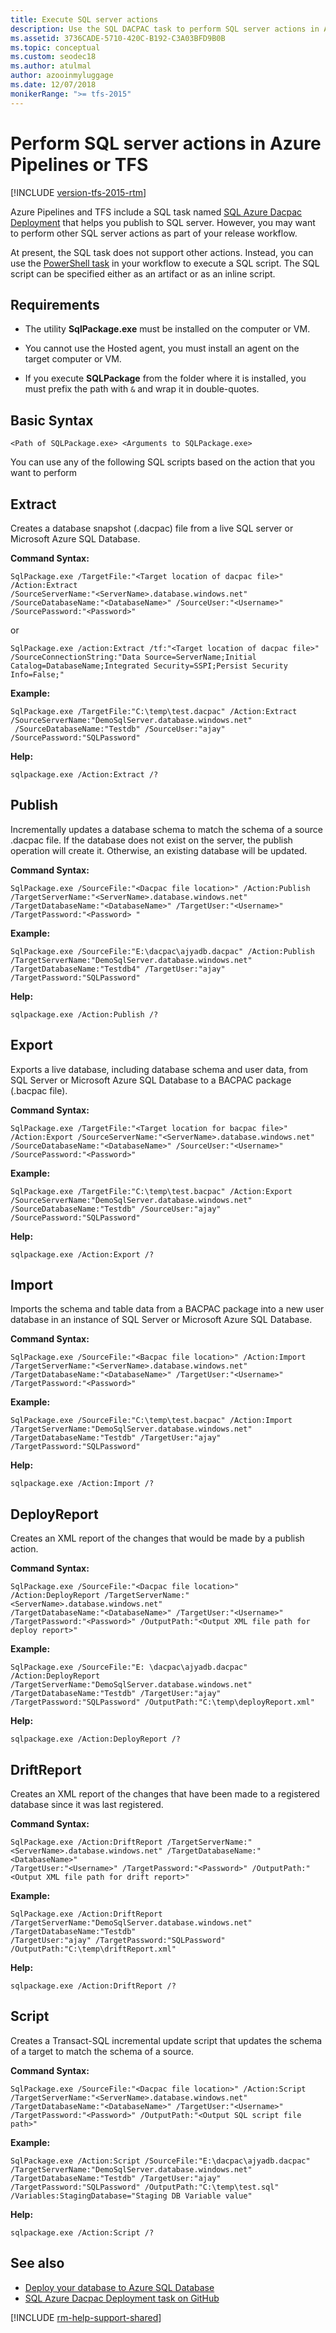 ```yaml
---
title: Execute SQL server actions
description: Use the SQL DACPAC task to perform SQL server actions in Azure Pipelines or Team Foundation Server (TFS)
ms.assetid: 3736CADE-5710-420C-B192-C3A03BFD9B0B
ms.topic: conceptual
ms.custom: seodec18
ms.author: atulmal
author: azooinmyluggage
ms.date: 12/07/2018
monikerRange: ">= tfs-2015"
---
```


# Perform SQL server actions in Azure Pipelines or TFS

[!INCLUDE [version-tfs-2015-rtm](../../includes/version-tfs-2015-rtm.md)]

Azure Pipelines and TFS include a SQL task named [SQL Azure Dacpac Deployment](https://github.com/Microsoft/azure-pipelines-tasks/tree/master/Tasks/SqlAzureDacpacDeploymentV1)
that helps you publish to SQL server.
However, you may want to perform other SQL server actions
as part of your release workflow.

At present, the SQL task does not support other actions.
Instead, you can use the [PowerShell task](../../tasks/utility/powershell.md)
in your workflow to execute a SQL script.
The SQL script can be specified either as an artifact or as an inline script.

## Requirements

- The utility **SqlPackage.exe** must be installed on the computer or VM.

- You cannot use the Hosted agent, you must install an agent on the target computer or VM.

- If you execute **SQLPackage** from the folder where it is installed, you must prefix the path with `&` and wrap it in double-quotes.

## Basic Syntax

`<Path of SQLPackage.exe> <Arguments to SQLPackage.exe>`

You can use any of the following SQL scripts based on the action that you want to perform

## Extract

Creates a database snapshot (.dacpac) file from a live SQL server or Microsoft Azure SQL Database.

**Command Syntax:**

```command
SqlPackage.exe /TargetFile:"<Target location of dacpac file>" /Action:Extract
/SourceServerName:"<ServerName>.database.windows.net"
/SourceDatabaseName:"<DatabaseName>" /SourceUser:"<Username>" /SourcePassword:"<Password>"
```

or

```command
SqlPackage.exe /action:Extract /tf:"<Target location of dacpac file>"
/SourceConnectionString:"Data Source=ServerName;Initial Catalog=DatabaseName;Integrated Security=SSPI;Persist Security Info=False;"
```

**Example:**

```command
SqlPackage.exe /TargetFile:"C:\temp\test.dacpac" /Action:Extract /SourceServerName:"DemoSqlServer.database.windows.net"
 /SourceDatabaseName:"Testdb" /SourceUser:"ajay" /SourcePassword:"SQLPassword"
```

**Help:**

```command
sqlpackage.exe /Action:Extract /?
```

## Publish

Incrementally updates a database schema to match the schema of a source .dacpac file. If the database does not exist on the server, the publish operation will create it. Otherwise, an existing database will be updated.

**Command Syntax:**

```command
SqlPackage.exe /SourceFile:"<Dacpac file location>" /Action:Publish /TargetServerName:"<ServerName>.database.windows.net"
/TargetDatabaseName:"<DatabaseName>" /TargetUser:"<Username>" /TargetPassword:"<Password> "
```

**Example:**

```command
SqlPackage.exe /SourceFile:"E:\dacpac\ajyadb.dacpac" /Action:Publish /TargetServerName:"DemoSqlServer.database.windows.net"
/TargetDatabaseName:"Testdb4" /TargetUser:"ajay" /TargetPassword:"SQLPassword"
```

**Help:**

```command
sqlpackage.exe /Action:Publish /?
```

## Export

Exports a live database, including database schema and user data, from SQL Server or Microsoft Azure SQL Database to a BACPAC package (.bacpac file).

**Command Syntax:**

```command
SqlPackage.exe /TargetFile:"<Target location for bacpac file>" /Action:Export /SourceServerName:"<ServerName>.database.windows.net"
/SourceDatabaseName:"<DatabaseName>" /SourceUser:"<Username>" /SourcePassword:"<Password>"
```

**Example:**

```command
SqlPackage.exe /TargetFile:"C:\temp\test.bacpac" /Action:Export /SourceServerName:"DemoSqlServer.database.windows.net"
/SourceDatabaseName:"Testdb" /SourceUser:"ajay" /SourcePassword:"SQLPassword"
```

**Help:**

```command
sqlpackage.exe /Action:Export /?
```

## Import

Imports the schema and table data from a BACPAC package into a new user database in an instance of SQL Server or Microsoft Azure SQL Database.

**Command Syntax:**

```command
SqlPackage.exe /SourceFile:"<Bacpac file location>" /Action:Import /TargetServerName:"<ServerName>.database.windows.net"
/TargetDatabaseName:"<DatabaseName>" /TargetUser:"<Username>" /TargetPassword:"<Password>"
```

**Example:**

```command
SqlPackage.exe /SourceFile:"C:\temp\test.bacpac" /Action:Import /TargetServerName:"DemoSqlServer.database.windows.net"
/TargetDatabaseName:"Testdb" /TargetUser:"ajay" /TargetPassword:"SQLPassword"
```

**Help:**

```command
sqlpackage.exe /Action:Import /?
```

## DeployReport

Creates an XML report of the changes that would be made by a publish action.

**Command Syntax:**

```command
SqlPackage.exe /SourceFile:"<Dacpac file location>" /Action:DeployReport /TargetServerName:"<ServerName>.database.windows.net"
/TargetDatabaseName:"<DatabaseName>" /TargetUser:"<Username>" /TargetPassword:"<Password>" /OutputPath:"<Output XML file path for deploy report>"
```

**Example:**

```command
SqlPackage.exe /SourceFile:"E: \dacpac\ajyadb.dacpac" /Action:DeployReport /TargetServerName:"DemoSqlServer.database.windows.net"
/TargetDatabaseName:"Testdb" /TargetUser:"ajay" /TargetPassword:"SQLPassword" /OutputPath:"C:\temp\deployReport.xml"
```

**Help:**

```command
sqlpackage.exe /Action:DeployReport /?
```

## DriftReport

Creates an XML report of the changes that have been made to a registered database since it was last registered.

**Command Syntax:**

```command
SqlPackage.exe /Action:DriftReport /TargetServerName:"<ServerName>.database.windows.net" /TargetDatabaseName:"<DatabaseName>"
/TargetUser:"<Username>" /TargetPassword:"<Password>" /OutputPath:"<Output XML file path for drift report>"
```

**Example:**

```command
SqlPackage.exe /Action:DriftReport /TargetServerName:"DemoSqlServer.database.windows.net" /TargetDatabaseName:"Testdb"
/TargetUser:"ajay" /TargetPassword:"SQLPassword" /OutputPath:"C:\temp\driftReport.xml"
```

**Help:**

```command
sqlpackage.exe /Action:DriftReport /?
```

## Script

Creates a Transact-SQL incremental update script that updates the schema of a target to match the schema of a source.

**Command Syntax:**

```command
SqlPackage.exe /SourceFile:"<Dacpac file location>" /Action:Script /TargetServerName:"<ServerName>.database.windows.net"
/TargetDatabaseName:"<DatabaseName>" /TargetUser:"<Username>" /TargetPassword:"<Password>" /OutputPath:"<Output SQL script file path>"
```

**Example:**

```command
SqlPackage.exe /Action:Script /SourceFile:"E:\dacpac\ajyadb.dacpac" /TargetServerName:"DemoSqlServer.database.windows.net"
/TargetDatabaseName:"Testdb" /TargetUser:"ajay" /TargetPassword:"SQLPassword" /OutputPath:"C:\temp\test.sql"
/Variables:StagingDatabase="Staging DB Variable value"
```

**Help:**

```command
sqlpackage.exe /Action:Script /?
```

## See also

- [Deploy your database to Azure SQL Database](../../targets/azure-sqldb.md)
- [SQL Azure Dacpac Deployment task on GitHub](https://github.com/Microsoft/azure-pipelines-tasks/tree/master/Tasks/SqlAzureDacpacDeploymentV1)

[!INCLUDE [rm-help-support-shared](../../includes/rm-help-support-shared.md)]
